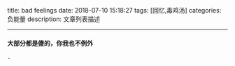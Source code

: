 title: bad feelings
date: 2018-07-10 15:18:27
tags: [回忆,毒鸡汤]
categories: 负能量
description: 文章列表描述

---

#### 大部分都是傻的，你我也不例外
    - 
